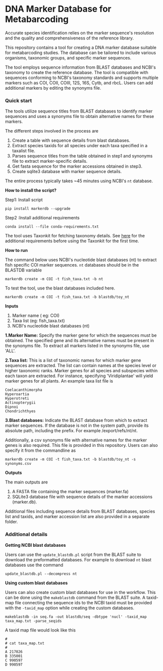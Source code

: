 # DNA Marker Database for Metabarcoding

Accurate species identification relies on the marker sequence's resolution and the quality and comprehensiveness of the
reference library.

This repository contains a tool for creating a DNA marker database suitable for metabarcoding studies. The database can
be tailored to include various organisms, taxonomic groups, and specific marker sequences.

The tool employs sequence information from BLAST databases and NCBI's taxonomy to create the reference database. The
tool is compatible with sequences conforming to NCBI's taxonomy standards and supports multiple markers such as COI,
COII, COIII, 12S, 16S, Cytb, and rbcL. Users can add additional markers by editing the synonyms file.


### Quick start
The tools utilize sequence titles from BLAST databases to identify marker sequences and uses a synonyms file to obtain 
alternative names for these markers.


The different steps involved in the process are

1. Create a table with sequence details from blast databases.
2. Extract species taxids for all species under each taxa specified in a taxalist file.
3. Parses sequence titles from the table obtained in step1 and synonyms file to extract marker-specific details.
4. Get fasta sequence for the marker accessions obtained in step3.
5. Create sqlite3 database with marker sequence details.

The entire process typically takes ~45 minutes using NCBI's `nt` database. 

**How to install the script?**

Step1: Install script

    pip install markerdb --upgrade

Step2 :Install additional requirements
    
    conda install --file conda-requirements.txt

The tool uses Taxonkit for fetching taxonomy details.
See [here](https://bioinf.shenwei.me/taxonkit/usage/#before-use) for the additional requirements before using the Taxonkit for the first time.

**How to run**

The command below uses NCBI's nucleotide blast databases (nt) to extract fish specific COI marker sequences.
`nt` databases should be in the BLASTDB variable

    markerdb create -m COI -t fish_taxa.txt -b nt

To test the tool, use the blast databases included here.

    markerdb create -m COI -t fish_taxa.txt -b blastdb/toy_nt 

**Inputs**  

1. Marker name ( eg: COI)
2. Taxa list (eg: fish_taxa.txt)
3. NCBI's nucleotide blast databases (nt)


**1.Marker Name:** Specify the marker gene for which the sequences must be obtained. 
The specified gene and its alternative names must be present in the synonyms file.
To extract all markers listed in the synonyms file, use 'ALL'.

**2.Taxa list:** This is a list of taxonomic names for which marker gene sequences are extracted.
The list can contain names at the species level or higher taxonomic ranks. 
Marker genes for all species and subspecies within each taxon are extracted. 
For instance, specifying 'Viridiplantae' will yield marker genes for all plants. 
An example taxa list file is 

    Coelacanthimorpha
    Hyperoartia
    Hyperotreti
    Actinopterygii
    Dipnoi
    Chondrichthyes

**3.Blast databases:** Indicate the BLAST database from which to extract marker sequences. 
If the database is not in the system path, provide its absolute path, including the prefix.
For example /export/refs/nt/nt.

Additionally, a csv synonyms file with alternative names for the marker genes is also required. This file is provided in this repository.
Users can also specify it from the commandline as

    markerdb create -m COI -t fish_taxa.txt -b blastdb/toy_nt -s synonyms.csv

**Outputs**	

The main outputs are

1. A FASTA file containing the marker sequences (marker.fa) 
2. SQLite3 database file with sequence details of the marker accessions (marker.db). 

Additional files including sequence details from BLAST databases, species list and taxids, and marker accession list are also provided in a separate folder.

### Additional details

**Getting NCBI blast databases**

Users can use the `update_blastdb.pl` script from the BLAST suite to download the preformatted databases.
For example to download `nt` blast databases use the command

    update_blastdb.pl --decompress nt

**Using custom blast databases**

Users can also create custom blast databases for use in the workflow.
This can be done using the `makeblastdb` command from the BLAST suite.
A taxid-map file connecting the sequence ids to the NCBI taxid must be provided with the `-taxid_map` option while creating the custom databases.

    makeblastdb -in seq.fa -out blastdb/seq -dbtype 'nucl' -taxid_map taxa_map.txt -parse_seqids

A taxid map file would look like this

    #
    # cat taxa_map.txt
    #
    A 217026
    B 335001
    C 990597
    D 990597